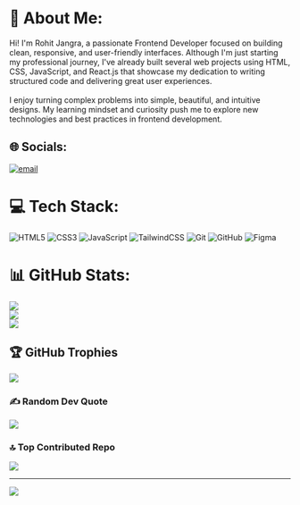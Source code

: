 # 💫 About Me:
Hi! I'm Rohit Jangra, a passionate Frontend Developer focused on building clean, responsive, and user-friendly interfaces. Although I'm just starting my professional journey, I've already built several web projects using HTML, CSS, JavaScript, and React.js that showcase my dedication to writing structured code and delivering great user experiences.<br><br>I enjoy turning complex problems into simple, beautiful, and intuitive designs. My learning mindset and curiosity push me to explore new technologies and best practices in frontend development.


## 🌐 Socials:
[![email](https://img.shields.io/badge/Email-D14836?logo=gmail&logoColor=white)](mailto:jangra8295829804@gmail.com) 

# 💻 Tech Stack:
![HTML5](https://img.shields.io/badge/html5-%23E34F26.svg?style=for-the-badge&logo=html5&logoColor=white) ![CSS3](https://img.shields.io/badge/css3-%231572B6.svg?style=for-the-badge&logo=css3&logoColor=white) ![JavaScript](https://img.shields.io/badge/javascript-%23323330.svg?style=for-the-badge&logo=javascript&logoColor=%23F7DF1E) ![TailwindCSS](https://img.shields.io/badge/tailwindcss-%2338B2AC.svg?style=for-the-badge&logo=tailwind-css&logoColor=white) ![Git](https://img.shields.io/badge/git-%23F05033.svg?style=for-the-badge&logo=git&logoColor=white) ![GitHub](https://img.shields.io/badge/github-%23121011.svg?style=for-the-badge&logo=github&logoColor=white) ![Figma](https://img.shields.io/badge/figma-%23F24E1E.svg?style=for-the-badge&logo=figma&logoColor=white)
# 📊 GitHub Stats:
![](https://github-readme-stats.vercel.app/api?username=jangra231&theme=dark&hide_border=false&include_all_commits=false&count_private=false)<br/>
![](https://nirzak-streak-stats.vercel.app/?user=jangra231&theme=dark&hide_border=false)<br/>
![](https://github-readme-stats.vercel.app/api/top-langs/?username=jangra231&theme=dark&hide_border=false&include_all_commits=false&count_private=false&layout=compact)

## 🏆 GitHub Trophies
![](https://github-profile-trophy.vercel.app/?username=jangra231&theme=radical&no-frame=true&no-bg=false&margin-w=4)

### ✍️ Random Dev Quote
![](https://quotes-github-readme.vercel.app/api?type=horizontal&theme=radical)

### 🔝 Top Contributed Repo
![](https://github-contributor-stats.vercel.app/api?username=jangra231&limit=5&theme=dark&combine_all_yearly_contributions=true)

---
[![](https://visitcount.itsvg.in/api?id=jangra231&icon=0&color=0)](https://visitcount.itsvg.in)

<!-- Proudly created with GPRM ( https://gprm.itsvg.in ) -->
